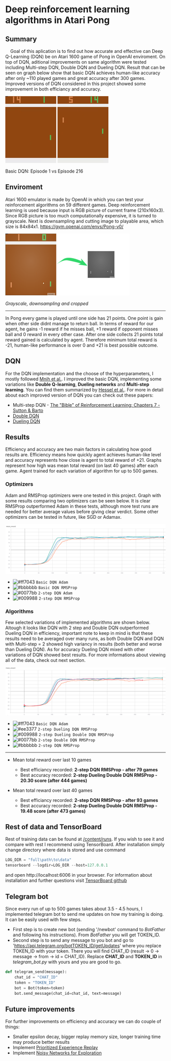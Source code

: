 # Deep reinforcement learning algorithms in Atari Pong

## Summary
&nbsp;&nbsp;&nbsp;&nbsp;Goal of this aplication is to find out how accurate and effective can Deep Q-Learning (DQN) be on Atari 1600 game of Pong in OpenAI enviroment. On top of DQN, aditional improvements on same algorithm were tested including Multi-step DQN, Double DQN and Dueling DQN. Result that can be seen on graph below show that basic DQN achieves human-like accuracy after only ~110 played games and great accuracy after 300 games. Improved versions of DQN considered in this project showed some improvement in both efficiancy and accuracy.   
  
![Pong Gif](images/000.gif) 
![Pong Gif](images/216.gif)

Basic DQN: Episode 1 vs Episode 216

## Enviroment
  Atari 1600 emulator is made by OpenAI in which you can test your reinforcement algorithms on 59 different games. Deep reinforcement learning is used because input is RGB picture of current frame (210x160x3). Since RGB picture is too much computationally expensive, it is turned to grayscale. Next is downsampling and cutting image to playable area, which size is 84x84x1. https://gym.openai.com/envs/Pong-v0/
  
![](images/rgb_image.png)

*Grayscale, downsampling and cropped*  

---
  In Pong every game is played until one side has 21 points. One point is gain when other side didnt manage to return ball. In terms of reward for our agent, he gains -1 reward if he misses ball, +1 reward if opponent misses ball and 0 reward in every other case. After one side collects 21 points total reward gained is calculated by agent. Therefore minimum total reward is -21, human-like performance is over 0 and +21 is best possible outcome.

## DQN
  For the DQN implementation and the choose of the hyperparameters, I mostly followed [Mnih et al.](https://storage.googleapis.com/deepmind-media/dqn/DQNNaturePaper.pdf). I improved the basic DQN, implementing some variations like **Double Q-learning**, **Dueling networks** and **Multi-step learning**. You can find them summarized by [Hessel et al.](https://arxiv.org/pdf/1710.02298.pdf). 
  For more in detail about each improved version of DQN you can check out these papers:
  
  * Multi-step DQN - [The "Bible" of Reinforcement Learning: Chapters 7 - Sutton & Barto](https://www.amazon.com/Reinforcement-Learning-Introduction-Adaptive-Computation/dp/0262039249/ref=as_li_ss_tl?keywords=reinforcement+learning&qid=1567849400&s=gateway&sr=8-1&linkCode=sl1&tag=andreaaffilia-20&linkId=e05d8ab8146051d903abb166926f6bce&language=en_US&tag=andreaaffilia-20)
  * [Double DQN](https://arxiv.org/pdf/1509.06461.pdf)
  * [Dueling DQN](http://proceedings.mlr.press/v48/wangf16.pdf)

## Results
  Efficiency and accuracy are two main factors in calculating how good results are. Efficiency means how quickly agent achieves human-like level and accuracy represents how close is agent to total reward of +21. Graphs represent how high was mean total reward (on last 40 games) after each game. Agent trained for each variation of algorithm for up to 500 games.
  
### Optimizers
  Adam and RMSProp optimizers were one tested in this project. Graph with some results comparing two optimizers can be seen below. It is clear RMSProp outperformed Adam in these tests, although more test runs are needed for better average values before giving clear verdict. Some other optimizers can be tested in future, like SGD or Adamax.

![](images/graph_optim.png)

- ![#ff7043](https://via.placeholder.com/15/ff7043/000000?text=+) `Basic DQN Adam`
- ![#bbbbbb](https://via.placeholder.com/15/bbbbbb/000000?text=+) `Basic DQN RMSProp`
- ![#0077bb](https://via.placeholder.com/15/0077bb/000000?text=+) `2-step DQN Adam`
- ![#009988](https://via.placeholder.com/15/009988/000000?text=+) `2-step DQN RMSProp`

### Algorithms
  Few selected variations of implemented algorithms are shown below. Altough it looks like DQN with 2 step and Double DQN outperformed Dueling DQN in efficiency, important note to keep in mind is that these results need to be averaged over many runs, as both Double DQN and DQN with Multi-step = 2 showed high variancy in results (both better and worse than Dueling DQN). As for accuracy Dueling DQN mixed with other variations of DQN showed best results. For more informations about viewing all of the data, check out next section.

![](images/graph_total.png)

- ![#ff7043](https://via.placeholder.com/15/ff7043/000000?text=+) `Basic DQN Adam`
- ![#ee3377](https://via.placeholder.com/15/ee3377/000000?text=+) `2-step Dueling DQN RMSProp`
- ![#009988](https://via.placeholder.com/15/009988/000000?text=+) `2-step Dueling Double DQN RMSProp`
- ![#0077bb](https://via.placeholder.com/15/0077bb/000000?text=+) `2-step Double DQN RMSProp`
- ![#bbbbbb](https://via.placeholder.com/15/bbbbbb/000000?text=+) `2-step DQN RMSProp`

---

  * Mean total reward over last 10 games
    * Best efficiancy recorded: **2-step DQN RMSProp - after 79 games**
    * Best accuracy recorded: **2-step Dueling Double DQN RMSProp - 20.30 score (after 444 games)**

  * Mean total reward over last 40 games
    * Best efficiancy recorded: **2-step DQN RMSProp - after 93 games**
    * Best accuracy recorded: **2-step Dueling Double DQN RMSProp - 19.48 score (after 473 games)**
    
## Rest of data and TensorBoard
  Rest of training data can be found at [/content/runs](https://github.com/leonjovanovic/deep-reinforcement-learning-atari-pong/tree/main/content/runs). If you wish to see it and compare with rest I recommend using TensorBoard. After installation simply change directory where data is stored and use command
  
```python
LOG_DIR = "full\path\to\data"
tensorboard --logdir=LOG_DIR --host=127.0.0.1
```
and open http://localhost:6006 in your browser.
For information about installation and further questions visit [TensorBoard github](https://github.com/tensorflow/tensorboard/blob/master/README.md)

## Telegram bot
  Since every run of up to 500 games takes about 3.5 - 4.5 hours, I implemented telegram bot to send me updates on how my training is doing. It can be easily used with few steps. 
  * First step is to create new bot (sending '/newbot' command to *BotFather* and following his instructions). From *BotFather* you will get TOKEN_ID. 
  * Second step is to send any message to you bot and go to 'https://api.telegram.org/botTOKEN_ID/getUpdates' where you replace TOKEN_ID with your token. There you will find CHAT_ID (result -> 0 -> message -> from -> id = CHAT_ID). Replace **CHAT_ID** and **TOKEN_ID** in *telegram_bot.py* with yours and you are good to go.
  
```python
def telegram_send(message):
    chat_id = "CHAT_ID"
    token = "TOKEN_ID"
    bot = Bot(token=token)
    bot.send_message(chat_id=chat_id, text=message)
```
## Future improvements
  For further improvements on efficiency and accuracy we can do couple of things:
  
  * Smaller epsilon decay, bigger replay memory size, longer training time may produce better results
  * Implement [Prioritized Experience Replay](https://arxiv.org/pdf/1511.05952.pdf)
  * Implement [Noisy Networks for Exploration](https://arxiv.org/pdf/1706.10295.pdf)
  


